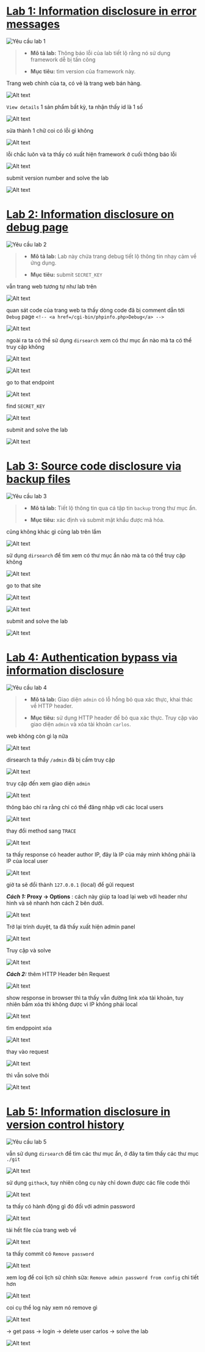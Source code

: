 # [Lab 1: Information disclosure in error messages](https://portswigger.net/web-security/information-disclosure/exploiting/lab-infoleak-in-error-messages)

![Yêu cầu lab 1](../image/lab1/0.png)

> - **Mô tả lab:** Thông báo lỗi của lab tiết lộ rằng nó sử dụng framework dễ bị tấn công
>
> - **Mục tiêu:** tìm version của framework này.

Trang web chính của ta, có vẻ là trang web bán hàng.

![Alt text](../image/lab1/01.png)

`View details` 1 sản phẩm bất kỳ, ta nhận thấy id là 1 số

![Alt text](../image/lab1/02.png)

sửa thành 1 chữ coi có lỗi gì không

![Alt text](../image/lab1/03.png)

lỗi chắc luôn và ta thấy có xuất hiện framework ở cuối thông báo lỗi

![Alt text](../image/lab1/04.png)

submit version number and solve the lab

![Alt text](../image/lab1/05.png)

# [Lab 2: Information disclosure on debug page](https://portswigger.net/web-security/information-disclosure/exploiting/lab-infoleak-on-debug-page)

![Yêu cầu lab 2](../image/lab2/0.png)

> - **Mô tả lab:** Lab này chứa trang debug tiết lộ thông tin nhạy cảm về ứng dụng.
>
> - **Mục tiêu:** submit `SECRET_KEY`

vẫn trang web tương tự như lab trên

![Alt text](../image/lab2/01.png)

quan sát code của trang web ta thấy dòng code đã bị comment dẫn tới `Debug` page `<!-- <a href=/cgi-bin/phpinfo.php>Debug</a> -->`

![Alt text](../image/lab2/02.png)

ngoài ra ta có thể sử dụng `dirsearch` xem có thư mục ẩn nào mà ta có thể truy cập không

![Alt text](../image/lab2/03.png)

![Alt text](../image/lab2/04.png)

go to that endpoint

![Alt text](../image/lab2/05.png)

find `SECRET_KEY`

![Alt text](../image/lab2/06.png)

submit and solve the lab

![Alt text](../image/lab2/07.png)

# [Lab 3: Source code disclosure via backup files](https://portswigger.net/web-security/information-disclosure/exploiting/lab-infoleak-via-backup-files)

![Yêu cầu lab 3](../image/lab3/0.png)

> - **Mô tả lab:** Tiết lộ thông tin qua cá tập tin `backup` trong thư mục ẩn.
>
> - **Mục tiêu:** xác định và submit mật khẩu được mã hóa.

cũng không khác gì cũng lab trên lắm

![Alt text](../image/lab3/01.png)

sử dụng `dirsearch` để tìm xem có thư mục ẩn nào mà ta có thể truy cập không

![Alt text](../image/lab3/02.png)

go to that site

![Alt text](../image/lab3/03.png)

![Alt text](../image/lab3/04.png)

submit and solve the lab

![Alt text](../image/lab3/05.png)

# [Lab 4: Authentication bypass via information disclosure](https://portswigger.net/web-security/information-disclosure/exploiting/lab-infoleak-authentication-bypass)

![Yêu cầu lab 4](../image/lab4/0.png)

> - **Mô tả lab:** Giao diện `admin` có lỗ hổng bỏ qua xác thực, khai thác về HTTP header.
>
> - **Mục tiêu:** sử dụng HTTP header để bỏ qua xác thực. Truy cập vào giao diện `admin` và xóa tài khoản `carlos`.

web không còn gì lạ nữa

![Alt text](../image/lab4/01.png)

dirsearch ta thấy `/admin` đã bị cấm truy cập

![Alt text](../image/lab4/02.png)

truy cập đến xem giao diện `admin`

![Alt text](../image/lab4/03.png)

thông báo chỉ ra rằng chỉ có thể đăng nhập với các local users

![Alt text](../image/lab4/04.png)

thay đổi method sang `TRACE`

![Alt text](../image/lab4/05.png)

ta thấy response có header author IP, đây là IP của máy mình không phải là IP của local user

![Alt text](../image/lab4/06.png)

giờ ta sẽ đổi thành `127.0.0.1` (local) để gửi request

***Cách 1:*** **Proxy → Options** : cách này giúp ta load lại web với header như hình và sẽ nhanh hơn cách 2 bên dưới.

![Alt text](../image/lab4/07.png)

Trở lại trình duyệt, ta đã thấy xuất hiện admin panel

![Alt text](../image/lab4/08.png)

Truy cập và solve

![Alt text](../image/lab4/09.png)

***Cách 2:*** thêm HTTP Header bên Request

![Alt text](../image/lab4/10.png)

show response in browser thì ta thấy vẫn đường link xóa tài khoản, tuy nhiên bấm xóa thì không được vì IP không phải local

![Alt text](../image/lab4/11.png)

tìm endppoint xóa

![Alt text](../image/lab4/12.png)

thay vào request

![Alt text](../image/lab4/13.png)

thì vẫn solve thôi

![Alt text](../image/lab4/14.png)

# [Lab 5: Information disclosure in version control history](https://portswigger.net/web-security/information-disclosure/exploiting/lab-infoleak-in-version-control-history)

![Yêu cầu lab 5](../image/lab5/0.png)

vẫn sử dụng `dirsearch` để tìm các thư mục ẩn, ở đây ta tìm thấy các thư mục `./git`

![Alt text](../image/lab5/01.png)

sử dụng `githack`, tuy nhiên công cụ này chỉ down được các file code thôi

![Alt text](../image/lab5/02.png)

ta thấy có hành động gì đó đối với admin password

![Alt text](../image/lab5/03.png)

tải hết file của trang web về

![Alt text](../image/lab5/04.png)

ta thấy commit có `Remove password`

![Alt text](../image/lab5/05.png)

xem log để coi lịch sử chỉnh sửa: `Remove admin password from config` chi tiết hơn

![Alt text](../image/lab5/06.png)

coi cụ thể log này xem nó remove gì

![Alt text](../image/lab5/07.png)

→ get pass → login → delete user carlos → solve the lab

![Alt text](../image/lab5/08.png)
